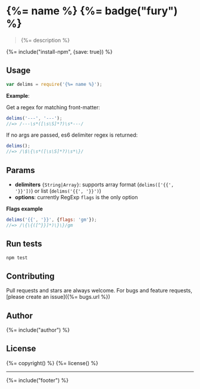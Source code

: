 # {%= name %} {%= badge("fury") %}

> {%= description %}

{%= include("install-npm", {save: true}) %}


## Usage

```js
var delims = require('{%= name %}');
```

**Example**:

Get a regex for matching front-matter:

```js
delims('---', '---');
//=> /---\s*([\s\S]*?)\s*---/
```

If no args are passed, es6 delimiter regex is returned:

```js
delims();
//=> /\$\{\s*([\s\S]*?)\s*\}/
```

## Params

- **delimiters** `{String|Array}`: supports array format (`delims(['{{', '}}'])`) or list (`delims('{{', '}}')`)
- **options**: currently RegExp `flags` is the only option

**Flags example**

```js
delims('{{', '}}', {flags: 'gm'});
//=> /\{\{([^}}]*)\}\}/gm
```

## Run tests

```bash
npm test
```

## Contributing
Pull requests and stars are always welcome. For bugs and feature requests, [please create an issue]({%= bugs.url %})

## Author
{%= include("author") %}

## License
{%= copyright() %}
{%= license() %}

***

{%= include("footer") %}
